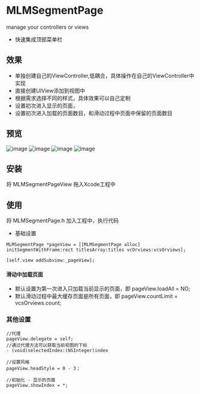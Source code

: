 # MLMSegmentPage
manage your controllers or views

* 快速集成顶部菜单栏

## 效果
 * 单独创建自己的ViewController,低耦合，具体操作在自己的ViewController中实现
 * 直接创建UIView添加到视图中
 * 根据需求选择不同的样式，具体效果可以自己定制
 * 设置初次进入显示的页面，
 * 设置初次进入加载的页面数目，和滑动过程中页面中保留的页面数目

## 预览

![image](https://github.com/MengLiMing/MLMSegmentPage/blob/master/gif/default.gif)
![image](https://github.com/MengLiMing/MLMSegmentPage/blob/master/gif/line.gif)
![image](https://github.com/MengLiMing/MLMSegmentPage/blob/master/gif/arrow.gif)
![image](https://github.com/MengLiMing/MLMSegmentPage/blob/master/gif/slide.gif)

## 安装

将 MLMSegmentPageView 拖入Xcode工程中

## 使用
将 MLMSegmentPage.h 加入工程中，执行代码

* 基础设置
```objc
MLMSegmentPage *pageView = [[MLMSegmentPage alloc] initSegmentWithFrame:rect titlesArray:titles vcOrviews:vcsOrviews];
      
[self.view addSubview:_pageView];
```

#### 滑动中加载页面
* 默认设置为第一次进入只加载当前显示的页面，即 pageView.loadAll = NO;
* 默认滑动过程中最大缓存页面是所有页面，即 pageView.countLimit = vcsOrviews.count;


### 其他设置
```objc
//代理
pageView.delegate = self;
//通过代理方法可以获取当前视图的下标
- (void)selectedIndex:(NSInteger)index

//设置风格
pageView.headStyle = 0 - 3；

//初始化 - 显示的页面
pageView.showIndex = *;

```


      
      
      
      
      
